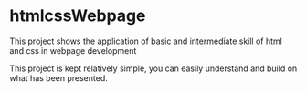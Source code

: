 # htmlcssWebpage
This project shows the application of basic and intermediate skill of html and css in webpage development

This project is kept relatively simple, you can easily understand and build on what has been presented.
